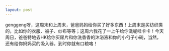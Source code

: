 ```yaml
---
layout: post
---
```

genggeng呀，这周末和上周末，爸爸妈妈给你买了好多东西！上周末是买纺织类的，比如你的衣服、被子、纱布等等；这周六我花了一上午给你洗呢哇卡卡！今天周日，爸爸特地去HK给你买尿片和你洗香香的沐浴液和你的小勺子小碗，当然，还有给你妈妈买的吸入器。到时你就有口粮咯！
